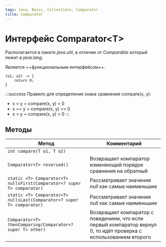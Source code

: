 ```yaml
---
tags: Java, Basic, Collections, Comparator
title: Comparator
---
```

# Интерфейс Comparator\<T>
Располагается в пакете *java.util*, в отличие от *Comparable* который лежит в *java.lang*.

Является ++функциональным интерфейсом++.
```java=
(o1, o2) -> {
    return 0;
}
```

:::success
Правило для определения знака сравнения compare(x, y):
* x < y = compare(x, y) < 0
* x == y = compare(x, y) == 0
* x > y = compare(x, y) > 0
:::

## Методы

| Метод                                                                   | Комментарий                                                                                                        |
| ----------------------------------------------------------------------- | ------------------------------------------------------------------------------------------------------------------ |
| `int compare(T o1, T o2)`                                               |                                                                                                                    |
| `Comparator<T> reversed()`                                              | Возвращает компаратор изменяющий порядок сравнения на обратный                                                     |
| `static <T> Comparator<T> nullsFirst(Comparator<? super T> comparator)` | Рассматривает значения *null* как самые наименьшие                                                                 |
| `static <T> Comparator<T> nullsLast(Comparator<? super T> comparator)`  | Рассматривает значения *null* как самые наименьшие                                                                 |
| `Comparator<T> thenComparing(Comparator<? super T> other)`              | Возвращает компаратор с поведением, что если первый компаратор вернул 0, то идёт проверка с использованием второго |
